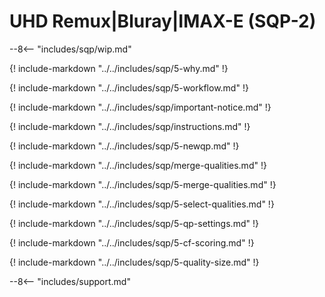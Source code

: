 # UHD Remux|Bluray|IMAX-E (SQP-2)

--8<-- "includes/sqp/wip.md"

{! include-markdown "../../includes/sqp/5-why.md" !}

{! include-markdown "../../includes/sqp/5-workflow.md" !}

{! include-markdown "../../includes/sqp/important-notice.md" !}

{! include-markdown "../../includes/sqp/instructions.md" !}

{! include-markdown "../../includes/sqp/5-newqp.md" !}

{! include-markdown "../../includes/sqp/merge-qualities.md" !}

{! include-markdown "../../includes/sqp/5-merge-qualities.md" !}

{! include-markdown "../../includes/sqp/5-select-qualities.md" !}

{! include-markdown "../../includes/sqp/5-qp-settings.md" !}

{! include-markdown "../../includes/sqp/5-cf-scoring.md" !}

{! include-markdown "../../includes/sqp/5-quality-size.md" !}

--8<-- "includes/support.md"
